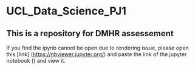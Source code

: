 # UCL_Data_Science_PJ1

## This is a repository for DMHR assessement

If you find the ipynb cannot be open due to rendering issue, please open this [link] (https://nbviewer.jupyter.org/) and paste the link of the jupyter notebook () and view it.
